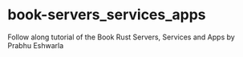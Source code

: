 # book-servers_services_apps
Follow along tutorial of the Book Rust Servers, Services and Apps by Prabhu Eshwarla
